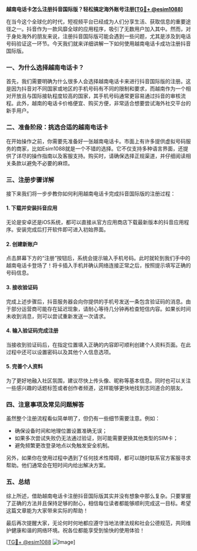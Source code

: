 **越南电话卡怎么注册抖音国际版？轻松搞定海外账号注册[[TG💪+ @esim1088](https://t.me/s/esim1088)]**

在当今这个全球化的时代，短视频平台已经成为人们分享生活、获取信息的重要途径之一。抖音作为一款风靡全球的应用程序，吸引了无数用户加入其中。然而，对于身处海外的朋友来说，注册抖音国际版可能会遇到一些问题，尤其是涉及到电话号码验证这一环节。今天我们就来详细讲解一下如何使用越南电话卡成功注册抖音国际版。

### 一、为什么选择越南电话卡？

首先，我们需要明确为什么很多人会选择越南电话卡来进行抖音国际版的注册。这是因为抖音对不同国家或地区的手机号码有不同的限制和要求，而越南作为一个相对开放且与国际接轨程度较高的国家，其手机号码通常更容易通过抖音的审核流程。此外，越南的电话卡价格便宜、购买方便，非常适合想要尝试海外社交平台的新手用户。

### 二、准备阶段：挑选合适的越南电话卡

在开始操作之前，你需要先准备好一张越南电话卡。市面上有许多提供虚拟号码服务的商家，比如Esim1088就是一个不错的选择。它不仅支持多种语言界面，还提供了详尽的操作指南以及客服支持。购买时，请确保选择正规渠道，并仔细阅读相关条款以避免不必要的麻烦。

### 三、注册步骤详解

接下来我们将一步步教你如何利用越南电话卡完成抖音国际版的注册过程：

#### 1. 下载并安装抖音应用
无论是安卓还是iOS系统，都可以直接从官方应用商店下载最新版本的抖音应用程序。安装完成后打开软件即可进入初始界面。

#### 2. 创建新账户
点击屏幕下方的“注册”按钮后，系统会提示输入手机号码。此时就轮到我们手中的越南电话卡登场了！将卡插入手机并确认网络连接正常之后，按照提示填写正确的号码信息。

#### 3. 接收验证码
完成上述步骤后，抖音服务器会向你提供的手机号发送一条包含验证码的消息。由于部分运营商可能存在延迟现象，请耐心等待几分钟再检查短信内容。如果长时间未收到消息，则可以尝试重新发送一次请求。

#### 4. 输入验证码完成注册
当接收到验证码后，在指定位置填入正确的内容即可顺利创建个人资料页面。在此过程中还可以设置密码以及其他个人信息选项。

#### 5. 完善个人资料
为了更好地融入社区氛围，建议尽快上传头像、昵称等基本信息。同时也可以关注一些感兴趣的话题标签或者创作者频道，这样能够更快地找到志同道合的朋友。

### 四、注意事项及常见问题解答

虽然整个注册流程看似简单明了，但仍有一些细节需要注意。例如：
- 确保设备时间和地理位置设置准确无误；
- 如果多次尝试失败仍无法通过验证，则可能需要更换其他类型的SIM卡；
- 避免频繁更改登录地点以免触发安全机制。

另外，如果你在使用过程中遇到了任何技术性障碍，都可以随时联系官方客服寻求帮助。他们通常会在短时间内给出解决方案。

### 五、总结

综上所述，借助越南电话卡注册抖音国际版其实并没有想象中那么复杂。只要掌握了正确的方法并且保持足够的耐心，相信每位读者都能够顺利完成这一目标。希望这篇文章能为大家带来实际的帮助！

最后再次提醒大家，无论何时何地都应遵守当地法律法规和社会公德规范，共同维护健康和谐的网络环境。祝各位都能享受到愉快的使用体验！

[[TG💪+ @esim1088](https://t.me/s/esim1088) ![Image](https://i.postimg.cc/4NQfJmqS/Snipaste-2025-05-13-00-14-12.png)]